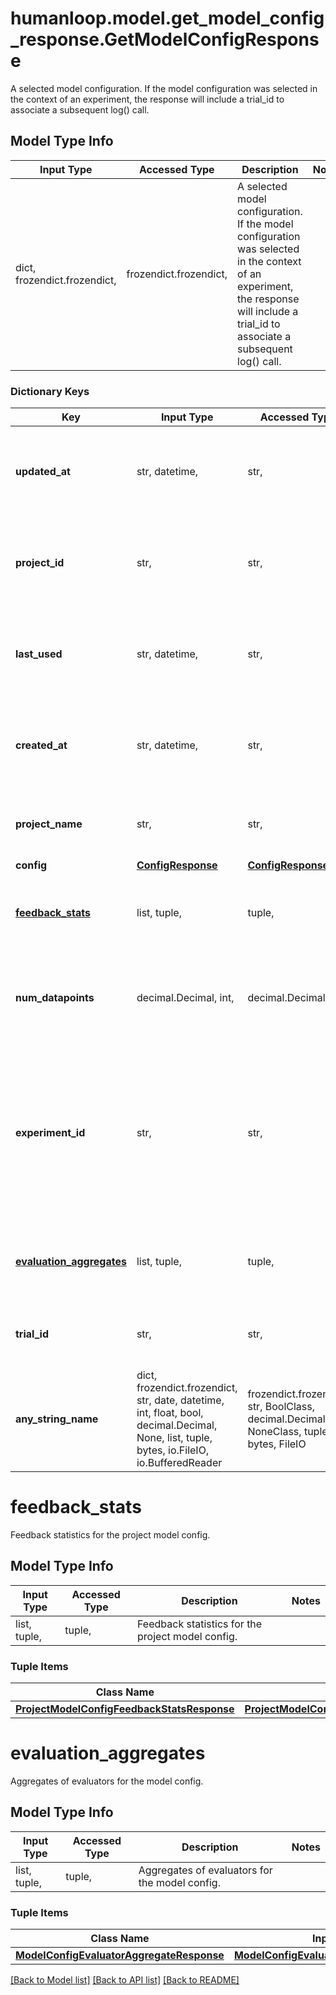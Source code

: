 # humanloop.model.get_model_config_response.GetModelConfigResponse

A selected model configuration.  If the model configuration was selected in the context of an experiment, the response will include a trial_id to associate a subsequent log() call.

## Model Type Info
Input Type | Accessed Type | Description | Notes
------------ | ------------- | ------------- | -------------
dict, frozendict.frozendict,  | frozendict.frozendict,  | A selected model configuration.  If the model configuration was selected in the context of an experiment, the response will include a trial_id to associate a subsequent log() call. | 

### Dictionary Keys
Key | Input Type | Accessed Type | Description | Notes
------------ | ------------- | ------------- | ------------- | -------------
**updated_at** | str, datetime,  | str,  |  | value must conform to RFC-3339 date-time
**project_id** | str,  | str,  | String ID of project the model config belongs to. Starts with &#x60;pr_&#x60;. | 
**last_used** | str, datetime,  | str,  |  | value must conform to RFC-3339 date-time
**created_at** | str, datetime,  | str,  |  | value must conform to RFC-3339 date-time
**project_name** | str,  | str,  | Name of the project the model config belongs to. | 
**config** | [**ConfigResponse**](ConfigResponse.md) | [**ConfigResponse**](ConfigResponse.md) |  | 
**[feedback_stats](#feedback_stats)** | list, tuple,  | tuple,  | Feedback statistics for the project model config. | [optional] 
**num_datapoints** | decimal.Decimal, int,  | decimal.Decimal,  | Number of datapoints associated with this project model config. | [optional] 
**experiment_id** | str,  | str,  | The ID of the experiment the model config has been registered to. Only populated when registering a model config to an experiment. | [optional] 
**[evaluation_aggregates](#evaluation_aggregates)** | list, tuple,  | tuple,  | Aggregates of evaluators for the model config. | [optional] 
**trial_id** | str,  | str,  | ID of trial to reference in subsequent log calls. | [optional] 
**any_string_name** | dict, frozendict.frozendict, str, date, datetime, int, float, bool, decimal.Decimal, None, list, tuple, bytes, io.FileIO, io.BufferedReader | frozendict.frozendict, str, BoolClass, decimal.Decimal, NoneClass, tuple, bytes, FileIO | any string name can be used but the value must be the correct type | [optional]

# feedback_stats

Feedback statistics for the project model config.

## Model Type Info
Input Type | Accessed Type | Description | Notes
------------ | ------------- | ------------- | -------------
list, tuple,  | tuple,  | Feedback statistics for the project model config. | 

### Tuple Items
Class Name | Input Type | Accessed Type | Description | Notes
------------- | ------------- | ------------- | ------------- | -------------
[**ProjectModelConfigFeedbackStatsResponse**](ProjectModelConfigFeedbackStatsResponse.md) | [**ProjectModelConfigFeedbackStatsResponse**](ProjectModelConfigFeedbackStatsResponse.md) | [**ProjectModelConfigFeedbackStatsResponse**](ProjectModelConfigFeedbackStatsResponse.md) |  | 

# evaluation_aggregates

Aggregates of evaluators for the model config.

## Model Type Info
Input Type | Accessed Type | Description | Notes
------------ | ------------- | ------------- | -------------
list, tuple,  | tuple,  | Aggregates of evaluators for the model config. | 

### Tuple Items
Class Name | Input Type | Accessed Type | Description | Notes
------------- | ------------- | ------------- | ------------- | -------------
[**ModelConfigEvaluatorAggregateResponse**](ModelConfigEvaluatorAggregateResponse.md) | [**ModelConfigEvaluatorAggregateResponse**](ModelConfigEvaluatorAggregateResponse.md) | [**ModelConfigEvaluatorAggregateResponse**](ModelConfigEvaluatorAggregateResponse.md) |  | 

[[Back to Model list]](../../README.md#documentation-for-models) [[Back to API list]](../../README.md#documentation-for-api-endpoints) [[Back to README]](../../README.md)

